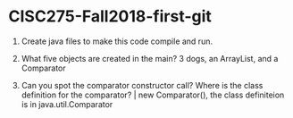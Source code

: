 # CISC275-Fall2018-first-git
1. Create java files to make this code compile and run.

2. What five objects are created in the main? 3 dogs, an ArrayList<Dog>, and a Comparator<Animal>

3. Can you spot the comparator constructor call? Where is the class definition for the comparator? | new Comparator<Animal>(), the class definiteion is in java.util.Comparator